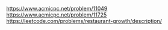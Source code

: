 https://www.acmicpc.net/problem/11049
https://www.acmicpc.net/problem/11725
https://leetcode.com/problems/restaurant-growth/description/

